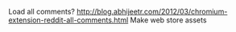 Load all comments? http://blog.abhijeetr.com/2012/03/chromium-extension-reddit-all-comments.html
Make web store assets
